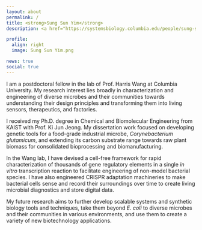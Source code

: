 ```yaml
---
layout: about
permalink: /
title: <strong>Sung Sun Yim</strong>
description: <a href="https://systemsbiology.columbia.edu/people/sung-sun-yim">Postdoctoral Fellow at Columbia University</a> | Systems & Synthetic Biology

profile:
  align: right
  image: Sung Sun Yim.png

news: true
social: true
---
```


I am a postdoctoral fellow in the lab of Prof. Harris Wang at Columbia University. My research interest lies broadly in characterization and engineering of diverse microbes and their communities towards understanding their design principles and transforming them into living sensors, therapeutics, and factories.

I received my Ph.D. degree in Chemical and Biomolecular Engineering from KAIST with Prof. Ki Jun Jeong. My dissertation work focused on developing genetic tools for a food-grade industrial microbe, <i>Corynebacterium glutamicum</i>, and extending its carbon substrate range towards raw plant biomass for consolidated bioprocessing and biomanufacturing.

In the Wang lab, I have devised a cell-free framework for rapid characterization of thousands of gene regulatory elements in a single <i>in vitro</i> transcription reaction to facilitate engineering of non-model bacterial species. I have also engineered CRISPR adaptation machineries to make bacterial cells sense and record their surroundings over time to create living microbial diagnostics and store digital data.

My future research aims to further develop scalable systems and synthetic biology tools and techniques, take them beyond <i>E. coli</i> to diverse microbes and their communities in various environments, and use them to create a variety of new biotechnology applications.